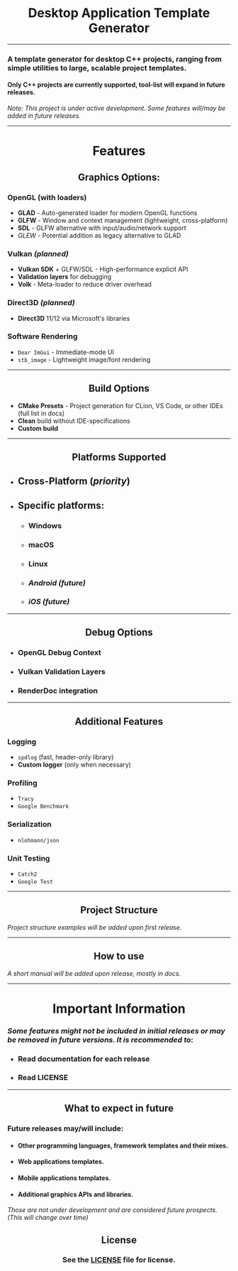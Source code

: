 <div style="text-align: center">

   #  Desktop Application Template Generator

</div>

---

### A template generator for desktop C++ projects, ranging from simple utilities to large, scalable project templates. 
#### Only C++ projects are currently supported, tool-list will expand in future releases.
*Note: This project is under active development. Some features will/may be added in future releases.*

---

<div style="text-align: center">

   # Features



   ##  Graphics Options:

</div>

### OpenGL (with loaders)
- **GLAD** - Auto-generated loader for modern OpenGL functions
- **GLFW** - Window and context management (lightweight, cross-platform)
- **SDL** - GLFW alternative with input/audio/network support
- *GLEW* - Potential addition as legacy alternative to GLAD

### Vulkan *(planned)*
- **Vulkan SDK** + GLFW/SDL - High-performance explicit API
- **Validation layers** for debugging
- **Volk** - Meta-loader to reduce driver overhead

### Direct3D *(planned)*
- **Direct3D** 11/12 via Microsoft's libraries

### Software Rendering
- `Dear ImGui` - Immediate-mode UI
- `stb_image` - Lightweight image/font rendering

---

<div style="text-align: center">

   ## Build Options

</div>

- **CMake Presets** - Project generation for CLion, VS Code, or other IDEs (full list in docs)
- **Clean** build without IDE-specifications
- **Custom build**

---

<div style="text-align: center">

## Platforms Supported

</div>

- ## Cross-Platform (*priority*)
- ## Specific platforms:
   - ### Windows
   - ### macOS
   - ### Linux
   - ### *Android (future)*
   - ### *iOS (future)*

---

<div style="text-align: center">

   ## Debug Options

</div>

- ### OpenGL Debug Context
- ### Vulkan Validation Layers
- ### RenderDoc integration

---

<div style="text-align: center">

   ## Additional Features

</div>

### Logging
- `spdlog` (fast, header-only library)
- **Custom logger** (only when necessary)

### Profiling
- `Tracy`
- `Google Benchmark`

### Serialization
- `nlohmann/json`

### Unit Testing
- `Catch2`
- `Google Test`

---

<div style="text-align: center">

   ## Project Structure

</div>

*Project structure examples will be added upon first release.*

---

<div style="text-align: center">

   ## How to use

</div>

*A short manual will be added upon release, mostly in docs.*

---

<div style="text-align: center">

# Important Information

</div>

### *Some features might not be included in initial releases or may be removed in future versions. It is recommended to*:
- ### Read documentation for each release
- ### Read LICENSE

---

<div style="text-align: center">

   ## What to expect in future

</div>

### Future releases may/will include:
- #### Other programming languages, framework templates and their mixes.
- #### Web applications templates.
- #### Mobile applications templates.
- #### Additional graphics APIs and libraries.

*Those are not under development and are considered future prospects. (This will change over time)*

<div style="text-align: center">

## License

### See the [LICENSE](LICENSE) file for license.

</div>
